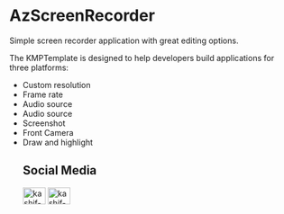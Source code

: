 # AzScreenRecorder
Simple screen recorder application with great editing options.

The KMPTemplate is designed to help developers build applications for three platforms:
<ul>
<li> Custom resolution </li>
<li> Frame rate </li>
<li> Audio source </li>
<li> Audio source </li>
<li> Screenshot </li>
<li> Front Camera </li>
<li> Draw and highlight </li>

## Social Media

<p align="left">
<a href="https://www.linkedin.com/in/harshsuvagiya" target="blank"><img align="center" src="https://raw.githubusercontent.com/rahuldkjain/github-profile-readme-generator/master/src/images/icons/Social/linked-in-alt.svg" alt="kashif-mehmood" height="30" width="40" /></a>
<a href="https://stackoverflow.com/users/10838454/harsh-suvagiya" target="blank"><img align="center" src="https://raw.githubusercontent.com/rahuldkjain/github-profile-readme-generator/master/src/images/icons/Social/stack-overflow.svg" alt="kashif-mehmood" height="30" width="40" /></a>
